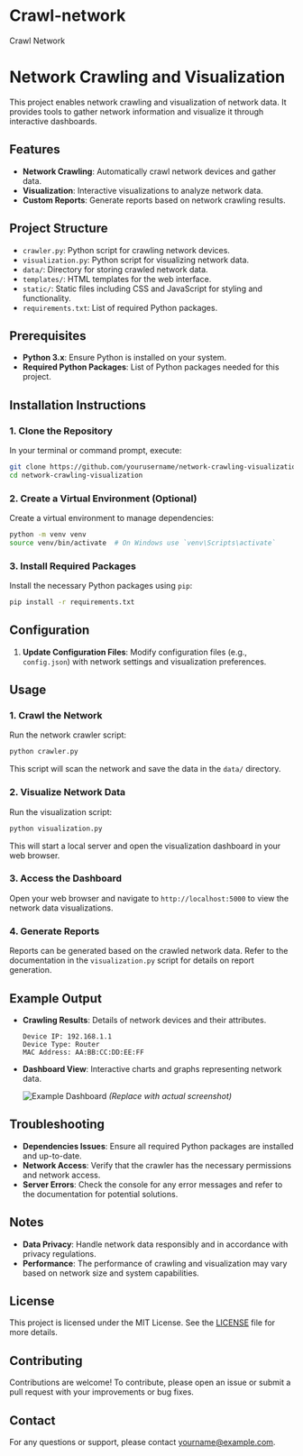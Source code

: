 # Crawl-network
Crawl Network 
# Network Crawling and Visualization

This project enables network crawling and visualization of network data. It provides tools to gather network information and visualize it through interactive dashboards.

## Features

- **Network Crawling**: Automatically crawl network devices and gather data.
- **Visualization**: Interactive visualizations to analyze network data.
- **Custom Reports**: Generate reports based on network crawling results.

## Project Structure

- `crawler.py`: Python script for crawling network devices.
- `visualization.py`: Python script for visualizing network data.
- `data/`: Directory for storing crawled network data.
- `templates/`: HTML templates for the web interface.
- `static/`: Static files including CSS and JavaScript for styling and functionality.
- `requirements.txt`: List of required Python packages.

## Prerequisites

- **Python 3.x**: Ensure Python is installed on your system.
- **Required Python Packages**: List of Python packages needed for this project.

## Installation Instructions

### 1. Clone the Repository

In your terminal or command prompt, execute:

```bash
git clone https://github.com/yourusername/network-crawling-visualization.git
cd network-crawling-visualization
```

### 2. Create a Virtual Environment (Optional)

Create a virtual environment to manage dependencies:

```bash
python -m venv venv
source venv/bin/activate  # On Windows use `venv\Scripts\activate`
```

### 3. Install Required Packages

Install the necessary Python packages using `pip`:

```bash
pip install -r requirements.txt
```

## Configuration

1. **Update Configuration Files**: Modify configuration files (e.g., `config.json`) with network settings and visualization preferences.

## Usage

### 1. Crawl the Network

Run the network crawler script:

```bash
python crawler.py
```

This script will scan the network and save the data in the `data/` directory.

### 2. Visualize Network Data

Run the visualization script:

```bash
python visualization.py
```

This will start a local server and open the visualization dashboard in your web browser.

### 3. Access the Dashboard

Open your web browser and navigate to `http://localhost:5000` to view the network data visualizations.

### 4. Generate Reports

Reports can be generated based on the crawled network data. Refer to the documentation in the `visualization.py` script for details on report generation.

## Example Output

- **Crawling Results**: Details of network devices and their attributes.
  
  ```plaintext
  Device IP: 192.168.1.1
  Device Type: Router
  MAC Address: AA:BB:CC:DD:EE:FF
  ```

- **Dashboard View**: Interactive charts and graphs representing network data.
  
  ![Example Dashboard](https://via.placeholder.com/800x400.png) *(Replace with actual screenshot)*

## Troubleshooting

- **Dependencies Issues**: Ensure all required Python packages are installed and up-to-date.
- **Network Access**: Verify that the crawler has the necessary permissions and network access.
- **Server Errors**: Check the console for any error messages and refer to the documentation for potential solutions.

## Notes

- **Data Privacy**: Handle network data responsibly and in accordance with privacy regulations.
- **Performance**: The performance of crawling and visualization may vary based on network size and system capabilities.

## License

This project is licensed under the MIT License. See the [LICENSE](LICENSE) file for more details.

## Contributing

Contributions are welcome! To contribute, please open an issue or submit a pull request with your improvements or bug fixes.

## Contact

For any questions or support, please contact [yourname@example.com](mailto:yourname@example.com).
